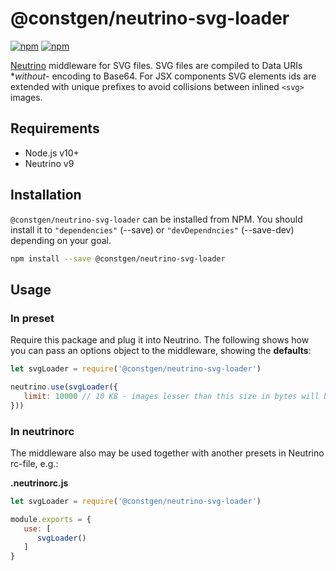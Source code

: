 # @constgen/neutrino-svg-loader

[![npm](https://img.shields.io/npm/v/@constgen/neutrino-svg-loader.svg)](https://www.npmjs.com/package/@constgen/neutrino-svg-loader)
[![npm](https://img.shields.io/npm/dt/@constgen/neutrino-svg-loader.svg)](https://www.npmjs.com/package/@constgen/neutrino-svg-loader)

[Neutrino](https://neutrino.js.org) middleware for SVG files. SVG files are compiled to Data URIs **without*- encoding to Base64. For JSX components SVG elements ids are extended with unique prefixes to avoid collisions between inlined `<svg>` images.

## Requirements

- Node.js v10+
- Neutrino v9

## Installation

`@constgen/neutrino-svg-loader` can be installed from NPM. You should install it to `"dependencies"` (--save) or `"devDependncies"` (--save-dev) depending on your goal.

```bash
npm install --save @constgen/neutrino-svg-loader
```

## Usage

### In preset

Require this package and plug it into Neutrino. The following shows how you can pass an options object to the middleware, showing the **defaults**:

```js
let svgLoader = require('@constgen/neutrino-svg-loader')

neutrino.use(svgLoader({
   limit: 10000 // 10 KB - images lesser than this size in bytes will be inlined into JS bundle. But onlly images referenced from styles are affected. All others are alwas inlined
}))
```

### In **neutrinorc**

The middleware also may be used together with another presets in Neutrino rc-file, e.g.:

**.neutrinorc.js**

```js
let svgLoader = require('@constgen/neutrino-svg-loader')

module.exports = {
   use: [
      svgLoader()
   ]
}
```
